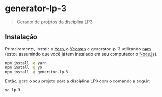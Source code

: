 # generator-lp-3
> Gerador de projetos da disciplina LP3

## Instalação

Primeiramente, instale o [Yarn](https://yarnpkg.com/), o [Yeoman](http://yeoman.io) e generator-lp-3 utilizando [npm](https://www.npmjs.com/) (estou assumindo que você já tem instalado em seu computador o [Node.js](https://nodejs.org/)).

```bash
npm install -g yarn
npm install -g yo
npm install -g generator-lp-3
```

Então, gere o seu projeto para a disciplina LP3 com o comando a seguir:

```bash
yo lp-3
```
